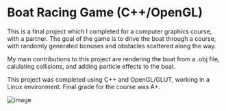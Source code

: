 # Boat Racing Game (C++/OpenGL)

This is a final project which I completed for a computer graphics course, with a partner. The goal of the game is to drive the boat through a course, with randomly generated bonuses and obstacles scattered along the way.

My main contributions to this project are rendering the boat from a .obj file, calulating collisions, and adding particle effects to the boat.

This project was completed using C++ and OpenGL/GLUT, working in a Linux environment. Final grade for the course was A+.

![image](https://user-images.githubusercontent.com/103944120/178012337-b075499a-dbf1-4872-a4fe-07829e650d87.png)
